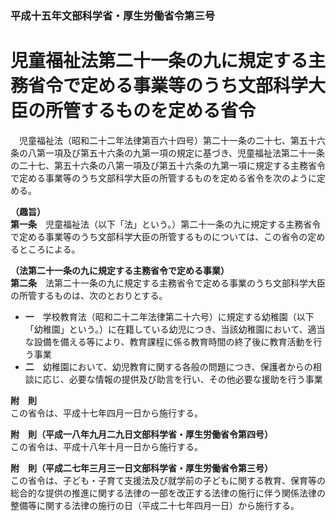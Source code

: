 ### 平成十五年文部科学省・厚生労働省令第三号  
# 児童福祉法第二十一条の九に規定する主務省令で定める事業等のうち文部科学大臣の所管するものを定める省令  
　児童福祉法（昭和二十二年法律第百六十四号）第二十一条の二十七、第五十六条の八第一項及び第五十六条の九第一項の規定に基づき、児童福祉法第二十一条の二十七、第五十六条の八第一項及び第五十六条の九第一項に規定する主務省令で定める事業等のうち文部科学大臣の所管するものを定める省令を次のように定める。  
  
**（趣旨）**  
**第一条**　児童福祉法（以下「法」という。）第二十一条の九に規定する主務省令で定める事業等のうち文部科学大臣の所管するものについては、この省令の定めるところによる。  
  
**（法第二十一条の九に規定する主務省令で定める事業）**  
**第二条**　法第二十一条の九に規定する主務省令で定める事業のうち文部科学大臣の所管するものは、次のとおりとする。  
* **一**　学校教育法（昭和二十二年法律第二十六号）に規定する幼稚園（以下「幼稚園」という。）に在籍している幼児につき、当該幼稚園において、適当な設備を備える等により、教育課程に係る教育時間の終了後に教育活動を行う事業  
* **二**　幼稚園において、幼児教育に関する各般の問題につき、保護者からの相談に応じ、必要な情報の提供及び助言を行い、その他必要な援助を行う事業  
  
**附　則**  
この省令は、平成十七年四月一日から施行する。  
  
**附　則（平成一八年九月二九日文部科学省・厚生労働省令第四号）**  
この省令は、平成十八年十月一日から施行する。  
  
**附　則（平成二七年三月三一日文部科学省・厚生労働省令第三号）**  
この省令は、子ども・子育て支援法及び就学前の子どもに関する教育、保育等の総合的な提供の推進に関する法律の一部を改正する法律の施行に伴う関係法律の整備等に関する法律の施行の日（平成二十七年四月一日）から施行する。  
  
